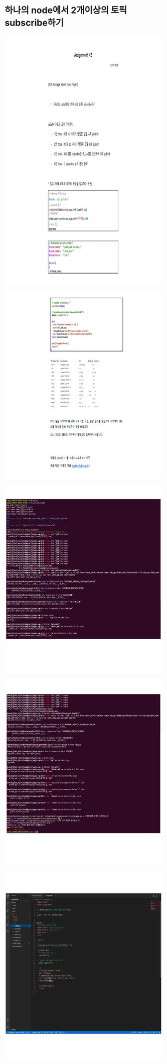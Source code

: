 # **하나의 node에서 2개이상의 토픽 subscribe하기** 

<p align="left" margin=100>  <img src="https://github.com/kjj3436/industrial-AI/blob/master/images/2020-11-18하나의node에서2개이상1.png"  width="900" height="800"> </p>
<p align="left" margin=100>  <img src="https://github.com/kjj3436/industrial-AI/blob/master/images/2020-11-18하나의node에서2개이상2.png"  width="900" height="600"> </p>
<p align="left" margin=100>  <img src="https://github.com/kjj3436/industrial-AI/blob/master/images/2020-11-18하나의node에서2개이상3.png"  width="900" height="600"> </p>
<p align="left" margin=100>  <img src="https://github.com/kjj3436/industrial-AI/blob/master/images/2020-11-18하나의node에서2개이상4.png"  width="900" height="600"> </p>
<p align="left" margin=100>  <img src="https://github.com/kjj3436/industrial-AI/blob/master/images/2020-11-18하나의node에서2개이상5.png"  width="900" height="600"> </p>
